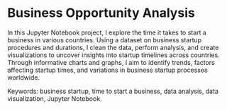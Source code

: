 # Business Opportunity Analysis

In this Jupyter Notebook project, I explore the time it takes to start a business in various countries. Using a dataset on business startup procedures and durations, I clean the data, perform analysis, and create visualizations to uncover insights into startup timelines across countries. Through informative charts and graphs, I aim to identify trends, factors affecting startup times, and variations in business startup processes worldwide.

Keywords: business startup, time to start a business, data analysis, data visualization, Jupyter Notebook.
